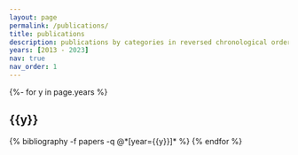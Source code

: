 ```yaml
---
layout: page
permalink: /publications/
title: publications
description: publications by categories in reversed chronological order. generated by jekyll-scholar.
years: [2013 - 2023]
nav: true
nav_order: 1
---
```

<!-- _pages/publications.md -->
<div class="publications">

{%- for y in page.years %}
  <h2 class="year">{{y}}</h2>
  {% bibliography -f papers -q @*[year={{y}}]* %}
{% endfor %}

</div>
